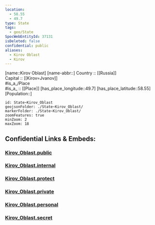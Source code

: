 ```yaml
---
location:
  - 58.55
  - 49.7
type: State
tags:
  - geo/State
SpocWebEntityId: 37131
isDeleted: false
confidential: public
aliases:
  - Kirov Oblast
  - Kirov 
---
```

[name::Kirov Oblast] 
[name-abbr::] 
Country :: [[Russia]]  
Capital :: [[Kirov=Jvanov]]  
#is_a_/Place  
#is_a_ :: [[Place]] 
[has_place_longitude::49.7] 
[has_place_latitude::58.55] 
[Population::] 



```leaflet
id: State~Kirov_Oblast
geojsonFolder: ./State~Kirov_Oblast/
markerFolder: ./State~Kirov_Oblast/
zoomFeatures: true 
minZoom: 2 
maxZoom: 18
```


## Confidential Links & Embeds: 

### [Kirov_Oblast.public](/_public/\Earth\Continent\Europe\Europe~East\Russia\Russia~VolgaKirov_Oblast.public.md) 

### [Kirov_Oblast.internal](/_internal/\Earth\Continent\Europe\Europe~East\Russia\Russia~VolgaKirov_Oblast.internal.md) 

### [Kirov_Oblast.protect](/_protect/\Earth\Continent\Europe\Europe~East\Russia\Russia~VolgaKirov_Oblast.protect.md) 

### [Kirov_Oblast.private](/_private/\Earth\Continent\Europe\Europe~East\Russia\Russia~VolgaKirov_Oblast.private.md) 

### [Kirov_Oblast.personal](/_personal/\Earth\Continent\Europe\Europe~East\Russia\Russia~VolgaKirov_Oblast.personal.md) 

### [Kirov_Oblast.secret](/_secret/\Earth\Continent\Europe\Europe~East\Russia\Russia~VolgaKirov_Oblast.secret.md)

